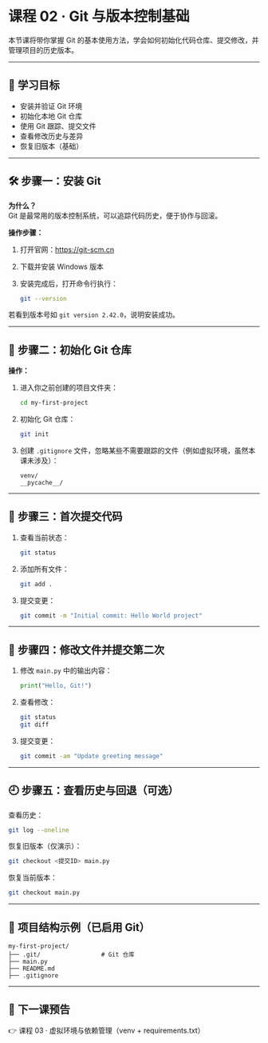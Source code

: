 # 课程 02 · Git 与版本控制基础

本节课将带你掌握 Git 的基本使用方法，学会如何初始化代码仓库、提交修改，并管理项目的历史版本。

---

## 🎯 学习目标

- 安装并验证 Git 环境
- 初始化本地 Git 仓库
- 使用 Git 跟踪、提交文件
- 查看修改历史与差异
- 恢复旧版本（基础）

---

## 🛠️ 步骤一：安装 Git

**为什么？**  
Git 是最常用的版本控制系统，可以追踪代码历史，便于协作与回滚。

**操作步骤：**

1. 打开官网：<https://git-scm.cn>
2. 下载并安装 Windows 版本
3. 安装完成后，打开命令行执行：

   ```bash
   git --version
   ```

若看到版本号如 `git version 2.42.0`，说明安装成功。

---

## 📁 步骤二：初始化 Git 仓库

**操作：**

1. 进入你之前创建的项目文件夹：

   ```bash
   cd my-first-project
   ```

2. 初始化 Git 仓库：

   ```bash
   git init
   ```

3. 创建 `.gitignore` 文件，忽略某些不需要跟踪的文件（例如虚拟环境，虽然本课未涉及）：

   ```dir
   venv/
   __pycache__/
   ```

---

## 📝 步骤三：首次提交代码

1. 查看当前状态：

   ```bash
   git status
   ```

2. 添加所有文件：

   ```bash
   git add .
   ```

3. 提交变更：

   ```bash
   git commit -m "Initial commit: Hello World project"
   ```

---

## 🧪 步骤四：修改文件并提交第二次

1. 修改 `main.py` 中的输出内容：

   ```python
   print("Hello, Git!")
   ```

2. 查看修改：

   ```bash
   git status
   git diff
   ```

3. 提交变更：

   ```bash
   git commit -am "Update greeting message"
   ```

---

## 🕘 步骤五：查看历史与回退（可选）

查看历史：

```bash
git log --oneline
```

恢复旧版本（仅演示）：

```bash
git checkout <提交ID> main.py
```

恢复当前版本：

```bash
git checkout main.py
```

---

## 📂 项目结构示例（已启用 Git）

```dir
my-first-project/
├── .git/                 # Git 仓库
├── main.py
├── README.md
├── .gitignore
```

---

## 🔗 下一课预告

👉 课程 03 · 虚拟环境与依赖管理（venv + requirements.txt）
